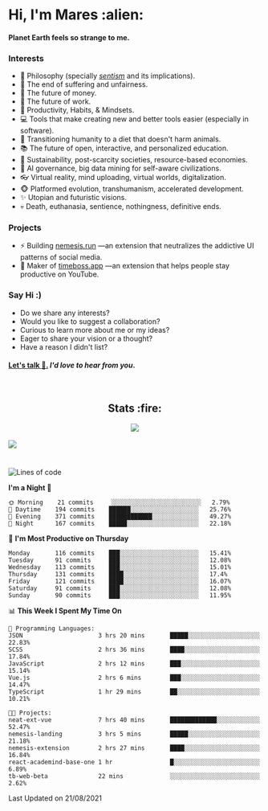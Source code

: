 <h1>Hi, I'm Mares :alien:</h1>

#### Planet Earth feels so strange to me.

### **Interests**

- 🌊 Philosophy (specially [_sentism_][sentismmedium] and its implications).
- 🎯 The end of suffering and unfairness.
- 💸 The future of money.
- 💼 The future of work.
- 🧠 Productivity, Habits, & Mindsets.
- 💻 Tools that make creating new and better tools easier (especially in software).
- 🥗 Transitioning humanity to a diet that doesn't harm animals.
- 📚 The future of open, interactive, and personalized education.
- 🌱 Sustainability, post-scarcity societies, resource-based economies.
- 🤖 AI governance, big data mining for self-aware civilizations.
- 👓 Virtual reality, mind uploading, virtual worlds, digitalization.
- 🐵 Platformed evolution, transhumanism, accelerated development.
- ✨ Utopian and futuristic visions.
- 💀 Death, euthanasia, sentience, nothingness, definitive ends.


### **Projects**

- ⚡ Building [nemesis.run](https://nemesis.run) —an extension that neutralizes the addictive UI patterns of social media.
- 💎 Maker of [timeboss.app](https://timeboss.app) —an extension that helps people stay productive on YouTube.


### **Say Hi :)**

- Do we share any interests?
- Would you like to suggest a collaboration?
- Curious to learn more about me or my ideas?
- Eager to share your vision or a thought?
- Have a reason I didn't list?

#### [Let's talk :wave:.](mailto:mareszhar@gmail.com) _I'd love to hear from you_.

[sentismmedium]: https://medium.com/@mareszhar/born-a-prisoner-a-reflection-about-life-its-struggles-and-a-plan-to-escape-d8566ce9b026

<br>

<h2 align="center">Stats :fire:</h2>

<div align="center">
  <img src="https://github-readme-streak-stats.herokuapp.com?user=mareszhar&theme=black-ice&hide_border=true&stroke=FFFFFF15&ring=DF8FFE&fire=DF8FFE&currStreakLabel=DF8FFE&background=1A232A&currStreakNum=86FFAB">
</div>

<!-- Add or remove this: &dates=B1AAB3FF at the end of the streak stats URL if they get bugged and aren't updating -->

<br>

<img src="https://activity-graph.herokuapp.com/graph?username=mareszhar&theme=nord&bg_color=00000000&color=979797&line=DF8FFE&point=00000000&area=true&hide_border=true">

<br>

<h1></h1>

<!--START_SECTION:waka-->
![Lines of code](https://img.shields.io/badge/From%20Hello%20World%20I%27ve%20Written-118954%20lines%20of%20code-blue)

**I'm a Night 🦉** 

```text
🌞 Morning    21 commits     ░░░░░░░░░░░░░░░░░░░░░░░░░   2.79% 
🌆 Daytime    194 commits    ██████░░░░░░░░░░░░░░░░░░░   25.76% 
🌃 Evening    371 commits    ████████████░░░░░░░░░░░░░   49.27% 
🌙 Night      167 commits    █████░░░░░░░░░░░░░░░░░░░░   22.18%

```
📅 **I'm Most Productive on Thursday** 

```text
Monday       116 commits    ███░░░░░░░░░░░░░░░░░░░░░░   15.41% 
Tuesday      91 commits     ███░░░░░░░░░░░░░░░░░░░░░░   12.08% 
Wednesday    113 commits    ███░░░░░░░░░░░░░░░░░░░░░░   15.01% 
Thursday     131 commits    ████░░░░░░░░░░░░░░░░░░░░░   17.4% 
Friday       121 commits    ████░░░░░░░░░░░░░░░░░░░░░   16.07% 
Saturday     91 commits     ███░░░░░░░░░░░░░░░░░░░░░░   12.08% 
Sunday       90 commits     ███░░░░░░░░░░░░░░░░░░░░░░   11.95%

```


📊 **This Week I Spent My Time On** 

```text
💬 Programming Languages: 
JSON                     3 hrs 20 mins       █████░░░░░░░░░░░░░░░░░░░░   22.83% 
SCSS                     2 hrs 36 mins       ████░░░░░░░░░░░░░░░░░░░░░   17.84% 
JavaScript               2 hrs 12 mins       ███░░░░░░░░░░░░░░░░░░░░░░   15.14% 
Vue.js                   2 hrs 6 mins        ███░░░░░░░░░░░░░░░░░░░░░░   14.47% 
TypeScript               1 hr 29 mins        ██░░░░░░░░░░░░░░░░░░░░░░░   10.21%

🐱‍💻 Projects: 
neat-ext-vue             7 hrs 40 mins       █████████████░░░░░░░░░░░░   52.47% 
nemesis-landing          3 hrs 5 mins        █████░░░░░░░░░░░░░░░░░░░░   21.18% 
nemesis-extension        2 hrs 27 mins       ████░░░░░░░░░░░░░░░░░░░░░   16.84% 
react-academind-base-one 1 hr                █░░░░░░░░░░░░░░░░░░░░░░░░   6.89% 
tb-web-beta              22 mins             ░░░░░░░░░░░░░░░░░░░░░░░░░   2.62%

```


 Last Updated on 21/08/2021
<!--END_SECTION:waka-->

